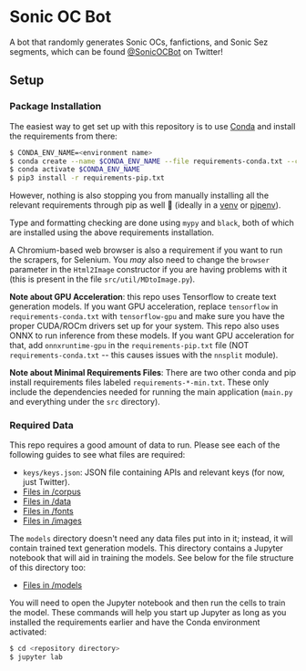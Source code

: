 # Sonic OC Bot

A bot that randomly generates Sonic OCs, fanfictions, and Sonic Sez segments, which can be found [@SonicOCBot](https://twitter.com/SonicOCBot) on Twitter!

## Setup

### Package Installation

The easiest way to get set up with this repository is to use [Conda](https://www.anaconda.com/) and install the requirements from there:

```sh
$ CONDA_ENV_NAME=<environment name>
$ conda create --name $CONDA_ENV_NAME --file requirements-conda.txt --channel conda-forge
$ conda activate $CONDA_ENV_NAME
$ pip3 install -r requirements-pip.txt
```

However, nothing is also stopping you from manually installing all the relevant requirements through pip as well 🙂 (ideally in a [venv](https://docs.python.org/3/library/venv.html) or [pipenv](https://pipenv.pypa.io/en/latest/)).

Type and formatting checking are done using `mypy` and `black`, both of which are installed using the above requirements installation.

A Chromium-based web browser is also a requirement if you want to run the scrapers, for Selenium. You *may* also need to change the `browser` parameter in the `Html2Image` constructor if you are having problems with it (this is present in the file `src/util/MDtoImage.py`).

**Note about GPU Acceleration**: this repo uses Tensorflow to create text generation models. If you want GPU acceleration, replace `tensorflow` in `requirements-conda.txt` with `tensorflow-gpu` and make sure you have the proper CUDA/ROCm drivers set up for your system. This repo also uses ONNX to run inference from these models. If you want GPU acceleration for that, add `onnxruntime-gpu` in the `requirements-pip.txt` file (NOT `requirements-conda.txt` -- this causes issues with the `nnsplit` module).

**Note about Minimal Requirements Files**: There are two other conda and pip install requirements files labeled `requirements-*-min.txt`. These only include the dependencies needed for running the main application (`main.py` and everything under the `src` directory).

### Required Data

This repo requires a good amount of data to run. Please see each of the following guides to see what files are required:

- `keys/keys.json`: JSON file containing APIs and relevant keys (for now, just Twitter).
- [Files in /corpus](corpus/CORPUS-README.md)
- [Files in /data](data/DATA-README.md)
- [Files in /fonts](fonts/FONTS-README.md)
- [Files in /images](images/IMAGES-README.md)

The `models` directory doesn't need any data files put into in it; instead, it will contain trained text generation models. This directory contains a Jupyter notebook that will aid in training the models. See below for the file structure of this directory too:

- [Files in /models](models/MODELS-README.md)

You will need to open the Jupyter notebook and then run the cells to train the model. These commands will help you start up Jupyter as long as you installed the requirements earlier and have the Conda environment activated:

```sh
$ cd <repository directory>
$ jupyter lab
```

